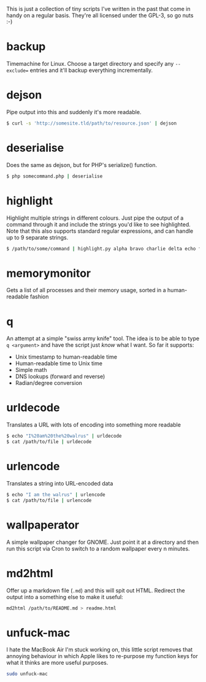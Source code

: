 This is just a collection of tiny scripts I've written in the past that come in
handy on a regular basis.  They're all licensed under the GPL-3, so go nuts :-)

# backup

Timemachine for Linux.  Choose a target directory and specify any `--exclude=`
entries and it'll backup everything incrementally.


# dejson

Pipe output into this and suddenly it's more readable.

```bash
$ curl -s 'http://somesite.tld/path/to/resource.json' | dejson
```


# deserialise

Does the same as dejson, but for PHP's serialize() function.

```bash
$ php somecommand.php | deserialise
```


# highlight

Highlight multiple strings in different colours.  Just pipe the output of a
command through it and include the strings you'd like to see highlighted.
Note that this also supports standard regular expressions, and can handle up
to 9 separate strings.

```bash
$ /path/to/some/command | highlight.py alpha bravo charlie delta echo foxtrot
```


# memorymonitor

Gets a list of all processes and their memory usage, sorted in a
human-readable fashion


# q

An attempt at a simple "swiss army knife" tool.  The idea is to be able to
type `q <argument>` and have the script just *know* what I want.  So far it
supports:

* Unix timestamp to human-readable time
* Human-readable time to Unix time
* Simple math
* DNS lookups (forward and reverse)
* Radian/degree conversion


# urldecode

Translates a URL with lots of encoding into something more readable

```bash
$ echo "I%20am%20the%20walrus" | urldecode
$ cat /path/to/file | urldecode
```


# urlencode

Translates a string into URL-encoded data

```bash
$ echo "I am the walrus" | urlencode
$ cat /path/to/file | urlencode
```


# wallpaperator

A simple wallpaper changer for GNOME.  Just point it at a directory and then
run this script via Cron to switch to a random wallpaper every n minutes.


# md2html

Offer up a markdown file (`.md`) and this will spit out HTML.  Redirect the
output into a something else to make it useful:

```bash
md2html /path/to/README.md > readme.html
```


# unfuck-mac

I hate the MacBook Air I'm stuck working on, this little script removes that
annoying behaviour in which Apple likes to re-purpose my function keys for
what it thinks are more useful purposes.

```bash
sudo unfuck-mac
```

